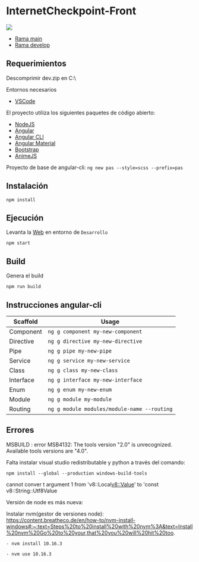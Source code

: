# InternetCheckpoint-Front
![](./src/assets/img/prueba.svg)

* [Rama main](https://github.com/paccoc43/internetcheckpoint-front)
* [Rama develop](https://github.com/paccoc43/internetcheckpoint-front/tree/develop)

## Requerimientos

Descomprimir dev.zip en C:\

Entornos necesarios


* [VSCode](https://code.visualstudio.com/) 

El proyecto utiliza los siguientes paquetes de código abierto:


* [NodeJS](https://nodejs.org) 
* [Angular](https://angular.io) 
* [Angular CLI](https://cli.angular.io) 
* [Angular Material](https://material.angular.io)
* [Bootstrap](https://getbootstrap.com)
* [AnimeJS](https://animejs.com)

Proyecto de base de angular-cli: ``ng new pas --style=scss --prefix=pas``

## Instalación

    npm install

## Ejecución

Levanta la [Web](http://localhost:4200) en entorno de  ```Desarrollo```

    npm start

## Build

Genera el build 

    npm run build

## Instrucciones angular-cli

| Scaffold  | Usage                                       |
| --------- | ------------------------------------------- |
| Component | `ng g component my-new-component`           |
| Directive | `ng g directive my-new-directive`           |
| Pipe      | `ng g pipe my-new-pipe`                     |
| Service   | `ng g service my-new-service`               |
| Class     | `ng g class my-new-class`                   |
| Interface | `ng g interface my-new-interface`           |
| Enum      | `ng g enum my-new-enum`                     |
| Module    | `ng g module my-module`                     |
| Routing   | `ng g module modules/module-name --routing` |

## Errores
MSBUILD : error MSB4132: The tools version "2.0" is unrecognized. Available tools versions are "4.0".

Falta instalar visual studio redistributable y python a través del comando: 

    npm install --global --production windows-build-tools

cannot conver t argument 1 from 'v8::Local<v8::Value>' to 'const v8::String::Utf8Value

Versión de node es más nueva: 

Instalar nvm(gestor de versiones node): 
    https://content.breatheco.de/en/how-to/nvm-install-windows#:~:text=Steps%20to%20install%20with%20nvm%3A&text=Install%20nvm%20Go%20to%20your,that%20you%20will%20hit%20too.

	- nvm install 10.16.3

	- nvm use 10.16.3
